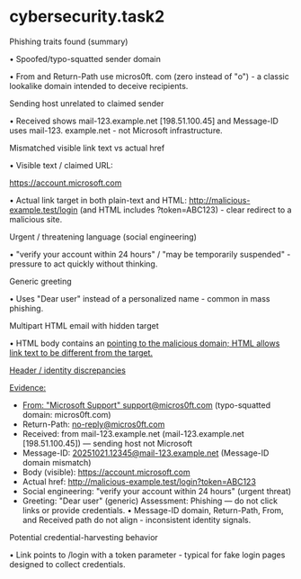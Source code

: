 # cybersecurity.task2
Phishing traits found (summary)

• Spoofed/typo-squatted sender domain

• From and Return-Path use micros0ft. com (zero instead of "o") - a classic lookalike domain intended to deceive recipients.

Sending host unrelated to claimed sender

• Received shows mail-123.example.net [198.51.100.45] and Message-ID uses mail-123. example.net - not Microsoft infrastructure.

Mismatched visible link text vs actual href

• Visible text / claimed URL:

https://account.microsoft.com

• Actual link target in both plain-text and HTML: http://malicious-example.test/login (and HTML includes ?token=ABC123) - clear redirect to a malicious site.

Urgent / threatening language (social engineering)

• "verify your account within 24 hours" / "may be temporarily suspended" - pressure to act quickly without thinking.

Generic greeting

• Uses "Dear user" instead of a personalized name - common in mass phishing.

Multipart HTML email with hidden target

• HTML body contains an <a href> pointing to the malicious domain; HTML allows link text to be different from the target.

Header / identity discrepancies




Evidence:
- From: "Microsoft Support" <support@micros0ft.com> (typo-squatted domain: micros0ft.com)
- Return-Path: <no-reply@micros0ft.com>
- Received: from mail-123.example.net (mail-123.example.net [198.51.100.45]) — sending host not Microsoft
- Message-ID: <20251021.12345@mail-123.example.net> (Message-ID domain mismatch)
- Body (visible): https://account.microsoft.com
- Actual href: http://malicious-example.test/login?token=ABC123
- Social engineering: "verify your account within 24 hours" (urgent threat)
- Greeting: "Dear user" (generic)
Assessment: Phishing — do not click links or provide credentials.
• Message-ID domain, Return-Path, From, and Received path do not align - inconsistent identity signals.

Potential credential-harvesting behavior

• Link points to /login with a token parameter - typical for fake login pages designed to collect credentials.
